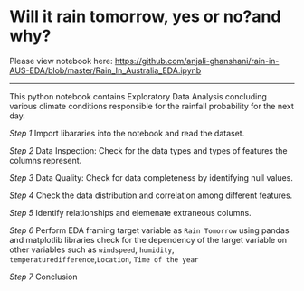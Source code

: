 # Will it rain tomorrow, yes or no?and why?

Please view notebook here: https://github.com/anjali-ghanshani/rain-in-AUS-EDA/blob/master/Rain_In_Australia_EDA.ipynb
<hr>

This python notebook contains Exploratory Data Analysis concluding various climate conditions responsible for the rainfall probability for the next day.

*Step 1* Import libararies into the notebook and read the dataset.

*Step 2* Data Inspection: Check for the data types and types of features the columns represent.

*Step 3* Data Quality: Check for data completeness by identifying null values.

*Step 4* Check the data distribution and correlation among different features.

*Step 5* Identify relationships and elemenate extraneous columns.

*Step 6* Perform EDA framing target variable as `Rain Tomorrow` using pandas and matplotlib libraries
check for the dependency of the target variable on other variables such as `windspeed`, `humidity`, `temperaturedifference`,`Location`, `Time of the year`

*Step 7* Conclusion
